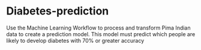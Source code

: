 # Diabetes-prediction
Use the Machine Learning Workflow to process and transform Pima Indian data to create a prediction model. This model must predict which people are likely to develop diabetes with 70% or greater accuracy
